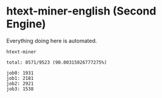 # htext-miner-english (Second Engine)

Everything doing here is automated.

```
htext-miner

total: 8571/9523 (90.00315026777275%)

job0: 1931
job1: 2181
job2: 2921
job3: 1538
```